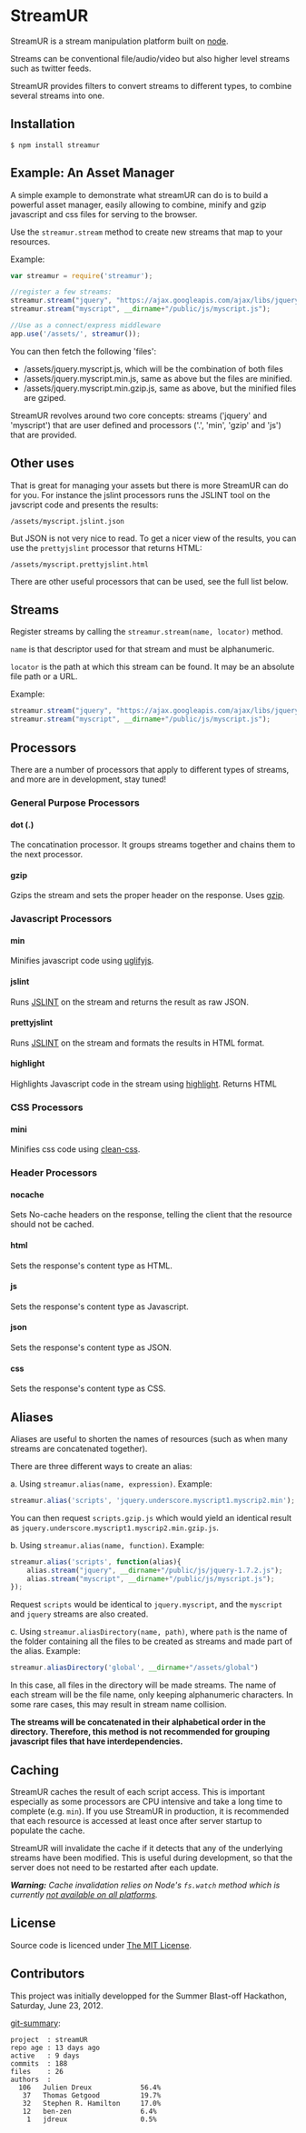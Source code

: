 StreamUR
========

StreamUR is a stream manipulation platform built on [node](http://nodejs.org).

Streams can be conventional file/audio/video but also higher level streams such as twitter feeds. 

StreamUR provides filters to convert streams to different types, to combine several streams into one.

## Installation

    $ npm install streamur

## Example: An Asset Manager

A simple example to demonstrate what streamUR can do is to build a powerful asset manager, easily allowing to combine, minify and gzip javascript and css files for serving to the browser.

Use the `streamur.stream` method to create new streams that map to your resources.

Example:

```js
var streamur = require('streamur');

//register a few streams:
streamur.stream("jquery", "https://ajax.googleapis.com/ajax/libs/jquery/1.7.2/jquery.js");
streamur.stream("myscript", __dirname+"/public/js/myscript.js");

//Use as a connect/express middleware
app.use('/assets/', streamur());
```

You can then fetch the following 'files': 

* /assets/jquery.myscript.js, which will be the combination of both files 
* /assets/jquery.myscript.min.js, same as above but the files are minified.
* /assets/jquery.myscript.min.gzip.js, same as above, but the minified files are gziped.

StreamUR revolves around two core concepts: streams ('jquery' and 'myscript') that are user defined and processors ('.', 'min', 'gzip' and 'js') that are provided.

## Other uses

That is great for managing your assets but there is more StreamUR can do for you. For instance the jslint processors runs the JSLINT tool on the javscript code and presents the results: 

	/assets/myscript.jslint.json

But JSON is not very nice to read. To get a nicer view of the results, you can use the `prettyjslint` processor that returns HTML: 

	/assets/myscript.prettyjslint.html

There are other useful processors that can be used, see the full list below.

## Streams

Register streams by calling the `streamur.stream(name, locator)` method. 

`name` is that descriptor used for that stream and must be alphanumeric.

`locator` is the path at which this stream can be found. It may be an absolute file path or a URL.

Example:

```js
streamur.stream("jquery", "https://ajax.googleapis.com/ajax/libs/jquery/1.7.2/jquery.js");
streamur.stream("myscript", __dirname+"/public/js/myscript.js");
```

## Processors

There are a number of processors that apply to different types of streams, and more are in development, stay tuned!

### General Purpose Processors

#### dot (.)
The concatination processor. It groups streams together and chains them to the next processor.

#### gzip
Gzips the stream and sets the proper header on the response. Uses [gzip](https://github.com/indutny/node.gzip).

### Javascript Processors

#### min
Minifies javascript code using [uglifyjs](https://github.com/mishoo/UglifyJS/).

#### jslint
Runs [JSLINT](http://www.jslint.com/) on the stream and returns the result as raw JSON.

#### prettyjslint
Runs [JSLINT](http://www.jslint.com/) on the stream and formats the results in HTML format.

#### highlight
Highlights Javascript code in the stream using [highlight](https://github.com/andris9/highlight). Returns HTML

### CSS Processors

#### mini
Minifies css code using [clean-css](https://github.com/GoalSmashers/clean-css).

### Header Processors

#### nocache
Sets No-cache headers on the response, telling the client that the resource should not be cached.

#### html
Sets the response's content type as HTML.

#### js
Sets the response's content type as Javascript.

#### json
Sets the response's content type as JSON.

#### css
Sets the response's content type as CSS.

## Aliases

Aliases are useful to shorten the names of resources (such as when many streams are concatenated together). 

There are three different ways to create an alias:

a. Using `streamur.alias(name, expression)`. Example:

```js
streamur.alias('scripts', 'jquery.underscore.myscript1.myscrip2.min');
```

You can then request `scripts.gzip.js` which would yield an identical result as `jquery.underscore.myscript1.myscrip2.min.gzip.js`.

b. Using `streamur.alias(name, function)`. Example:

```js
streamur.alias('scripts', function(alias){
	alias.stream("jquery", __dirname+"/public/js/jquery-1.7.2.js");
	alias.stream("myscript", __dirname+"/public/js/myscript.js");	
});
```
Request `scripts` would be identical to `jquery.myscript`, and the `myscript` and `jquery` streams are also created.

c. Using `streamur.aliasDirectory(name, path)`, where `path` is the name of the folder containing all the files to be created as streams and made part of the alias. Example:

```js
streamur.aliasDirectory('global', __dirname+"/assets/global")
```

In this case, all files in the directory will be made streams. The name of each stream will be the file name, only keeping alphanumeric characters. In some rare cases, this may result in stream name collision.

**The streams will be concatenated in their alphabetical order in the directory. Therefore, this method is not recommended for grouping javascript files that have interdependencies.**


## Caching

StreamUR caches the result of each script access. This is important especially as some processors are CPU intensive and take a long time to complete (e.g. `min`). If you use StreamUR in production, it is recommended that each resource is accessed at least once after server startup to populate the cache.

StreamUR will invalidate the cache if it detects that any of the underlying streams have been modified. This is useful during development, so that the server does not need to be restarted after each update.

*__Warning:__ Cache invalidation relies on Node's `fs.watch` method which is currently [not available on all platforms](http://nodejs.org/api/fs.html#fs_fs_watch_filename_options_listener).*

## License

Source code is licenced under [The MIT License](https://github.com/jdreux/streamUR/blob/master/LICENSE).

## Contributors

This project was initially developped for the  Summer Blast-off Hackathon, Saturday, June 23, 2012.

[git-summary](http://github.com/visionmedia/git-extras):

	project  : streamUR
	repo age : 13 days ago
	active   : 9 days
	commits  : 188
	files    : 26
	authors  : 
	  106	Julien Dreux            56.4%
	   37	Thomas Getgood          19.7%
	   32	Stephen R. Hamilton     17.0%
	   12	ben-zen                 6.4%
	    1	jdreux                  0.5%


